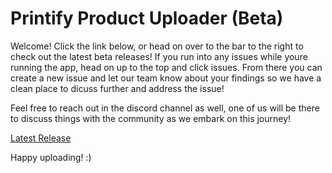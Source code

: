# Printify Product Uploader (Beta)

Welcome! Click the link below, or head on over to the bar to the right to check out the latest beta releases! If you run into any issues while youre running the app, head on up to the top and click issues. From there you can create a new issue and let our team know about your findings so we have a clean place to dicuss further and address the issue!

Feel free to reach out in the discord channel as well, one of us will be there to discuss things with the community as we embark on this journey!

[Latest Release](https://github.com/ProgenixLLC/product-uploader-beta/releases/tag/1.1.2-beta)

Happy uploading! :)
